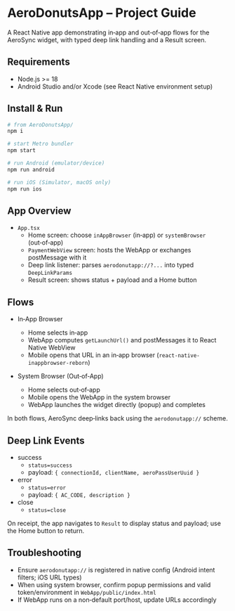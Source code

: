 # AeroDonutsApp – Project Guide

A React Native app demonstrating in‑app and out‑of‑app flows for the AeroSync widget, with typed deep link handling and a Result screen.

## Requirements

- Node.js >= 18
- Android Studio and/or Xcode (see React Native environment setup)

## Install & Run

```bash
# from AeroDonutsApp/
npm i

# start Metro bundler
npm start

# run Android (emulator/device)
npm run android

# run iOS (Simulator, macOS only)
npm run ios
```

## App Overview

- `App.tsx`
  - Home screen: choose `inAppBrowser` (in‑app) or `systemBrowser` (out‑of‑app)
  - `PaymentWebView` screen: hosts the WebApp or exchanges postMessage with it
  - Deep link listener: parses `aerodonutapp://?...` into typed `DeepLinkParams`
  - Result screen: shows status + payload and a Home button

## Flows

- In‑App Browser
  - Home selects in‑app
  - WebApp computes `getLaunchUrl()` and postMessages it to React Native WebView
  - Mobile opens that URL in an in‑app browser (`react-native-inappbrowser-reborn`)

- System Browser (Out‑of‑App)
  - Home selects out‑of‑app
  - Mobile opens the WebApp in the system browser
  - WebApp launches the widget directly (popup) and completes

In both flows, AeroSync deep‑links back using the `aerodonutapp://` scheme.

## Deep Link Events

- success
  - `status=success`
  - payload: `{ connectionId, clientName, aeroPassUserUuid }`
- error
  - `status=error`
  - payload: `{ AC_CODE, description }`
- close
  - `status=close`

On receipt, the app navigates to `Result` to display status and payload; use the Home button to return.

## Troubleshooting

- Ensure `aerodonutapp://` is registered in native config (Android intent filters; iOS URL types)
- When using system browser, confirm popup permissions and valid token/environment in `WebApp/public/index.html`
- If WebApp runs on a non‑default port/host, update URLs accordingly
